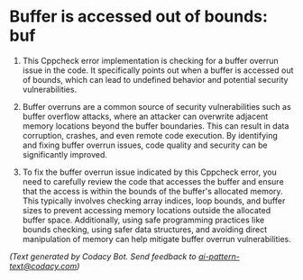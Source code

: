 # Buffer is accessed out of bounds: buf

1. This Cppcheck error implementation is checking for a buffer overrun issue in the code. It specifically points out when a buffer is accessed out of bounds, which can lead to undefined behavior and potential security vulnerabilities.

2. Buffer overruns are a common source of security vulnerabilities such as buffer overflow attacks, where an attacker can overwrite adjacent memory locations beyond the buffer boundaries. This can result in data corruption, crashes, and even remote code execution. By identifying and fixing buffer overrun issues, code quality and security can be significantly improved.

3. To fix the buffer overrun issue indicated by this Cppcheck error, you need to carefully review the code that accesses the buffer and ensure that the access is within the bounds of the buffer's allocated memory. This typically involves checking array indices, loop bounds, and buffer sizes to prevent accessing memory locations outside the allocated buffer space. Additionally, using safe programming practices like bounds checking, using safer data structures, and avoiding direct manipulation of memory can help mitigate buffer overrun vulnerabilities.

_(Text generated by Codacy Bot. Send feedback to ai-pattern-text@codacy.com)_
